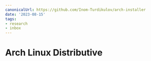 ```yaml
---
canonicalUrl: https://github.com/Inom-Turdikulov/arch-installer
date: '2023-08-15'
tags:
- research
- inbox
---
```


# Arch Linux Distributive